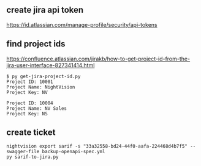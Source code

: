## create jira api token

https://id.atlassian.com/manage-profile/security/api-tokens

## find project ids

https://confluence.atlassian.com/jirakb/how-to-get-project-id-from-the-jira-user-interface-827341414.html

```
$ py get-jira-project-id.py 
Project ID: 10001
Project Name: NightVision
Project Key: NV

Project ID: 10004
Project Name: NV Sales
Project Key: NS
```

## create ticket

```
nightvision export sarif -s "33a32558-bd24-44f0-aafa-224468d4b7f5" --swagger-file backup-openapi-spec.yml
py sarif-to-jira.py
```